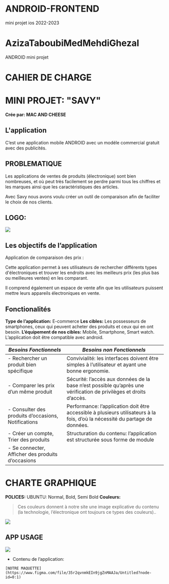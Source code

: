 # ANDROID-FRONTEND
mini projet ios 2022-2023
# AzizaTaboubiMedMehdiGhezal
ANDROID mini projet
# CAHIER DE CHARGE



# MINI PROJET: "SAVY"
 ****Crée par: MAC AND CHEESE****

## L'application

C’est une application mobile ANDROID avec un modéle commercial gratuit avec des publicités.
## PROBLEMATIQUE

Les applications de ventes de produits (électronique) sont bien nombreuses, et où peut très facilement se perdre parmi tous les chiffres et les marques ainsi que les caractéristiques des articles.

Avec Savy nous avons voulu créer un outil de comparaison afin de faciliter le choix de nos clients.
## LOGO:

**![](https://lh5.googleusercontent.com/ydi9U6AaaRN0ocNVs3aRVY855ZKoM9UimKhLmJfyb8DqIeFMtlHTQK2Z8VRtSHo3JCXQ_gNTnWiZlFQQC-9z3rJ8zBipp-9L4nehttp5670QkPxgTxPy9byw3BBoVsGOrU8CjIz4jJCJfm4afDFNJr6nqabHENAUj0r4U4T5pfPlyBCHhoVb9fONwWvsQA)**
## Les objectifs de l’application

Application de comparaison des prix :

Cette application permet à ses utilisateurs de rechercher différents types d'électroniques et trouver les endroits avec les meilleurs prix (les plus bas ou meilleures ventes) en les comparant.

Il comprend également un espace de vente afin que les utilisateurs puissent mettre leurs appareils électroniques en vente.
## Fonctionalités
**Type de l’application:**
E-commerce
**Les cibles:**
Les possesseurs de smartphones, ceux qui peuvent acheter des produits et ceux qui en ont besoin.
**L’équipement de nos cibles:**
Mobile, Smartphone,  Smart watch. L’application doit être compatible avec android.




|***Besoins Fonctionnels***|***Besoins non Fonctionnels***  |
|--|--|
| -   Rechercher un produit bien spécifique|Convivialité: les interfaces doivent être simples à l’utilisateur et ayant une bonne ergonomie.
  | - Comparer les prix d’un même produit|Sécurité: l’accès aux données de la base n’est possible qu’après une vérification de privilèges et droits d’accès.
  |- Consulter des produits d’occasions, Notifications|Performance: l’application doit être accessible à plusieurs utilisateurs à la fois, d’où la nécessité du partage de données.
  |- Créer un compte, Trier des produits | Structuration du contenu: l’application est structurée sous forme de module
  |-   Se connecter, Afficher des produits d’occasions | |          .





# CHARTE GRAPHIQUE

**POLICES:**
UBUNTU: Normal, Bold, Semi Bold
**Couleurs:**

  >Ces couleurs donnent à notre site une image explicative du contenu (la technologie, l’électronique ont toujours ce types des couleurs)..

![](https://lh3.googleusercontent.com/68qtMgfVWZfVBBxKgvlyzwxeR7cWbbZx7t6w4_N87AKHzvW9FnbgFXQebb-fsJO10aFibF1zPGSUV-ub0d0HS29fRTvcomFlt4trhKj1NYVgMdDqyIAYu6iU_0bO98JPCqJEXafkNuC5xWqjvJxX9zj_-2B7QknrpHkaBIdc3aOFD_wOdM-YBQd7NrQ8ow)

## APP USAGE
**![](https://lh4.googleusercontent.com/-6GYWX_hGTvBS1LwSG0zEOXxQJO9fO-9pph8TKIFU1z4wLIlW5I1NPCF_nKWf3zeCaWOy9su7PmFjJq2iNdKsmJtWF__BSerp7fGs7Kl6eLrgVDr3XtL5XplbKRYwESWoX0pZ2BRYKoU12-krlq5vPxBXlPvQanj4x35v3MWdgwhML0rq8e4KJsAfCDEaw)**
 -   Contenu de l’application:
    
    [NOTRE MAQUETTE](https://www.figma.com/file/35r2qvnmkEIn9jgZnMAAJa/Untitled?node-id=0:1)

